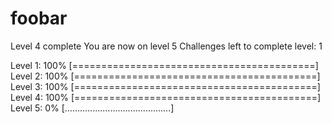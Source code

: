 # foobar


Level 4 complete
You are now on level 5
Challenges left to complete level: 1

Level 1: 100% [==========================================]
Level 2: 100% [==========================================]
Level 3: 100% [==========================================]
Level 4: 100% [==========================================]
Level 5:   0% [..........................................]
